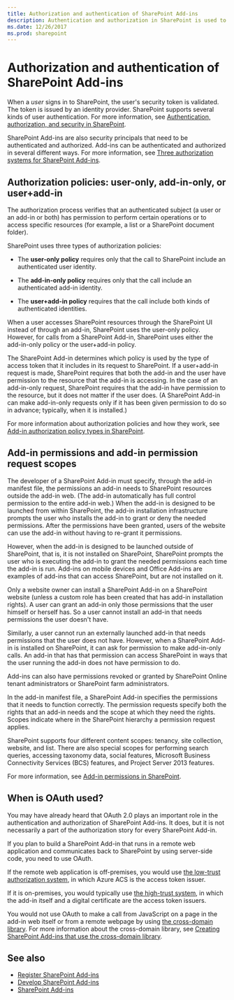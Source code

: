 ```yaml
---
title: Authorization and authentication of SharePoint Add-ins
description: Authentication and authorization in SharePoint is used to authorize requests by a SharePoint Add-in to access SharePoint resources.
ms.date: 12/26/2017
ms.prod: sharepoint
---
```



# Authorization and authentication of SharePoint Add-ins

When a *user* signs in to SharePoint, the user's security token is validated. The token is issued by an identity provider. SharePoint supports several kinds of user authentication. For more information, see [Authentication, authorization, and security in SharePoint](../general-development/authentication-authorization-and-security-in-sharepoint.md).

SharePoint Add-ins are also security principals that need to be authenticated and authorized. Add-ins can be authenticated and authorized in several different ways. For more information, see [Three authorization systems for SharePoint Add-ins](three-authorization-systems-for-sharepoint-add-ins.md). 

<a name="AuthZ"> </a>

## Authorization policies: user-only, add-in-only, or user+add-in 

The authorization process verifies that an authenticated subject (a user or an add-in or both) has permission to perform certain operations or to access specific resources (for example, a list or a SharePoint document folder).

SharePoint uses three types of authorization policies: 

- The **user-only policy** requires only that the call to SharePoint include an authenticated user identity.

- The **add-in-only policy** requires only that the call include an authenticated add-in identity. 

- The **user+add-in policy** requires that the call include both kinds of authenticated identities. 

When a user accesses SharePoint resources through the SharePoint UI instead of through an add-in, SharePoint uses the user-only policy. However, for calls from a SharePoint Add-in, SharePoint uses either the add-in-only policy or the user+add-in policy. 

The SharePoint Add-in determines which policy is used by the type of access token that it includes in its request to SharePoint. If a user+add-in request is made, SharePoint requires that both the add-in and the user have permission to the resource that the add-in is accessing. In the case of an add-in-only request, SharePoint requires that the add-in have permission to the resource, but it does not matter if the user does. (A SharePoint Add-in can make add-in-only requests only if it has been given permission to do so in advance; typically, when it is installed.)

For more information about authorization policies and how they work, see [Add-in authorization policy types in SharePoint](add-in-authorization-policy-types-in-sharepoint.md).

<a name="Permissions"> </a>

## Add-in permissions and add-in permission request scopes

The developer of a SharePoint Add-in must specify, through the add-in manifest file, the permissions an add-in needs to SharePoint resources outside the add-in web. (The add-in automatically has full control permission to the entire add-in web.) When the add-in is designed to be launched from within SharePoint, the add-in installation infrastructure prompts the user who installs the add-in to grant or deny the needed permissions. After the permissions have been granted, users of the website can use the add-in without having to re-grant it permissions. 

However, when the add-in is designed to be launched outside of SharePoint, that is, it is not installed on SharePoint, SharePoint prompts the user who is executing the add-in to grant the needed permissions each time the add-in is run. Add-ins on mobile devices and Office Add-ins are examples of add-ins that can access SharePoint, but are not installed on it.

Only a website owner can install a SharePoint Add-in on a SharePoint website (unless a custom role has been created that has add-in installation rights). A user can grant an add-in only those permissions that the user himself or herself has. So a user cannot install an add-in that needs permissions the user doesn't have. 

Similarly, a user cannot run an externally launched add-in that needs permissions that the user does not have. However, when a SharePoint Add-in is installed on SharePoint, it can ask for permission to make add-in-only calls. An add-in that has that permission can access SharePoint in ways that the user running the add-in does not have permission to do.

Add-ins can also have permissions revoked or granted by SharePoint Online tenant administrators or SharePoint farm administrators.

In the add-in manifest file, a SharePoint Add-in specifies the permissions that it needs to function correctly. The permission requests specify both the rights that an add-in needs and the scope at which they need the rights. Scopes indicate where in the SharePoint hierarchy a permission request applies. 

SharePoint supports four different content scopes: tenancy, site collection, website, and list. There are also special scopes for performing search queries, accessing taxonomy data, social features, Microsoft Business Connectivity Services (BCS) features, and Project Server 2013 features. 

For more information, see [Add-in permissions in SharePoint](add-in-permissions-in-sharepoint.md).

<a name="OAuth"> </a>

## When is OAuth used?

You may have already heard that OAuth 2.0 plays an important role in the authentication and authorization of SharePoint Add-ins. It does, but it is not necessarily a part of the authorization story for every SharePoint Add-in. 

If you plan to build a SharePoint Add-in that runs in a remote web application and communicates back to SharePoint by using server-side code, you need to use OAuth. 

If the remote web application is off-premises, you would use [the low-trust authorization system](creating-sharepoint-add-ins-that-use-low-trust-authorization.md), in which Azure ACS is the access token issuer. 

If it is on-premises, you would typically use [the high-trust system](creating-sharepoint-add-ins-that-use-high-trust-authorization.md), in which the add-in itself and a digital certificate are the access token issuers.

You would not use OAuth to make a call from JavaScript on a page in the add-in web itself or from a remote webpage by using [the cross-domain library](creating-sharepoint-add-ins-that-use-the-cross-domain-library.md). For more information about the cross-domain library, see [Creating SharePoint Add-ins that use the cross-domain library](creating-sharepoint-add-ins-that-use-the-cross-domain-library.md).
 

## See also
<a name="Filename_AdditionalResources"> </a>

- [Register SharePoint Add-ins](register-sharepoint-add-ins.md)
- [Develop SharePoint Add-ins](develop-sharepoint-add-ins.md) 
- [SharePoint Add-ins](sharepoint-add-ins.md)
    
 
